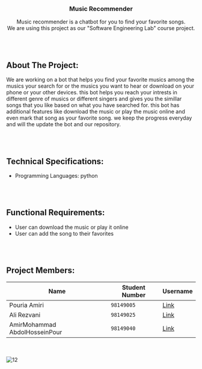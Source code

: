 <br />
<p align="center">
  
  <h3 align="center">Music Recommender</h3>

  <p align="center">
    Music recommender is a chatbot for you to find your favorite songs.
    <br />
    We are using this project as our "Software Engineering Lab" course project.

  
  
 
  
<br/><br/> 
## About The Project:
  
  We are working on a bot that helps you find your favorite musics among the musics your search for or the musics you want to hear or download on your phone or your other devices.
this bot helps you reach your intrests in different genre of musics or different singers and gives you the simillar songs that you like based on what you have searched for.
this bot has additional features like download the music or play the music online and even mark that song as your favorite song.
we keep the progress everyday and will the update the bot and our repository.

  
 <br/><br/> 
  ## Technical Specifications:  
- Programming Languages: python

  
  
<br/><br/>  
## Functional Requirements:  
- User can download the music or play it online
- User can add the song to their favorites

  
  
<br/><br/>
## Project Members:  

Name | Student Number | Username
--- | --- | ---
Pouria Amiri | `98149005` | [Link](https://github.com/puami)
Ali Rezvani | `98149025` | [Link](https://github.com/iwaspolo)
AmirMohammad AbdolHosseinPour | `98149040` | [Link](https://github.com/0amirkhan0)


 <br/><br/>
 ![12](https://user-images.githubusercontent.com/100662817/235249150-6db0c2c4-5705-4ba6-b91a-e8d1aea14141.png)


